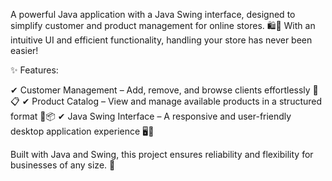 A powerful Java application with a Java Swing interface, designed to simplify customer and product management for online stores.
🛍💼 With an intuitive UI and efficient functionality, handling your store has never been easier!

✨ Features:

✔ Customer Management – Add, remove, and browse clients effortlessly 👤📋
✔ Product Catalog – View and manage available products in a structured format 🛒📦
✔ Java Swing Interface – A responsive and user-friendly desktop application experience 🖥🎨

Built with Java and Swing, this project ensures reliability and flexibility for businesses of any size. 🚀
